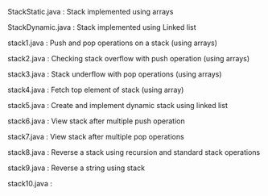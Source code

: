 StackStatic.java : Stack implemented using arrays

StackDynamic.java : Stack implemented using Linked list

stack1.java : Push and pop operations on a stack (using arrays)

stack2.java : Checking stack overflow with push operation (using arrays)

stack3.java : Stack underflow with pop operations (using arrays)

stack4.java : Fetch top element of stack (using array)

stack5.java : Create and implement dynamic stack using linked list

stack6.java : View stack after multiple push operation

stack7.java : View stack after multiple pop operations

stack8.java : Reverse a stack using recursion and standard stack operations

stack9.java : Reverse a string using stack

stack10.java :
